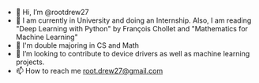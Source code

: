 - 👋 Hi, I’m @rootdrew27
- 👀 I am currently in University and doing an Internship. Also, I am reading "Deep Learning with Python" by François Chollet and "Mathematics for Machine Learning"
- 🌱 I'm double majoring in CS and Math
- 💞️ I’m looking to contribute to device drivers as well as machine learning projects. 
- 📫 How to reach me root.drew27@gmail.com

<!---
rootdrew27/rootdrew27 is a ✨ special ✨ repository because its `README.md` (this file) appears on your GitHub profile.
You can click the Preview link to take a look at your changes.
--->
